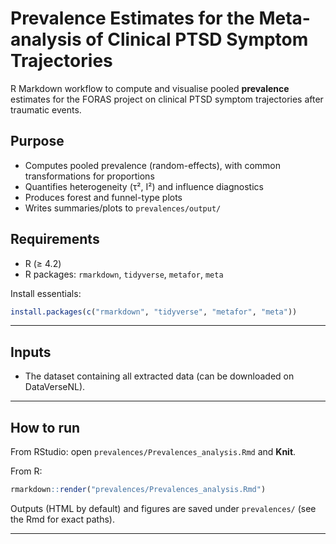 # Prevalence Estimates for the Meta-analysis of Clinical PTSD Symptom Trajectories

R Markdown workflow to compute and visualise pooled **prevalence** estimates for the FORAS project on clinical PTSD symptom trajectories after traumatic events. 

## Purpose

- Computes pooled prevalence (random-effects), with common transformations for proportions
- Quantifies heterogeneity (τ², I²) and influence diagnostics
- Produces forest and funnel-type plots
- Writes summaries/plots to `prevalences/output/`


## Requirements

- R (≥ 4.2)
- R packages: `rmarkdown`, `tidyverse`, `metafor`, `meta`

Install essentials:

```r
install.packages(c("rmarkdown", "tidyverse", "metafor", "meta"))
```

---

## Inputs
- The dataset containing all extracted data (can be downloaded on DataVerseNL).
---

## How to run

From RStudio: open `prevalences/Prevalences_analysis.Rmd` and **Knit**.

From R:

```r
rmarkdown::render("prevalences/Prevalences_analysis.Rmd")
```

Outputs (HTML by default) and figures are saved under `prevalences/` (see the Rmd for exact paths).

---
